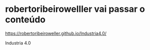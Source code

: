 # robertoribeirowelller vai passar o conteúdo 
https://robertoribeiroweller.github.io/Industria4.0/


Industria 4.0

